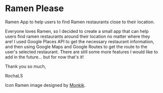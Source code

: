 # Ramen Please
Ramen App to help users to find Ramen restaurants close to their location.

  Everyone loves Ramen, so I decided to create a small app that can help users find ramen restaurants around their location no matter where they are!
  I used Google Places API to get the necessary restaurant information, and then using Google Maps and Google Routes to get the route to the user's selected restaurant. There are still some more features I would like to add in the future... but for now that's it!
  
  Thank you so much,
  
  RochaLS
  
  Icon Ramen image designed by [Monkik](https://www.flaticon.com/authors/monkik).
